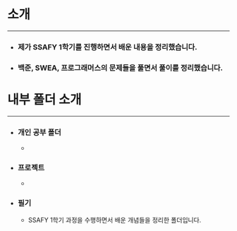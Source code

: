# 소개

---

- ### 제가 SSAFY 1학기를 진행하면서 배운 내용을 정리했습니다.

- ### 백준, SWEA, 프로그래머스의 문제들을 풀면서 풀이를 정리했습니다.

# 내부 폴더 소개

---

- ### 개인 공부 폴더

  - 

- ### 프로젝트

  - 

- ### 필기

  - SSAFY 1학기 과정을 수행하면서 배운 개념들을 정리한 폴더입니다.

